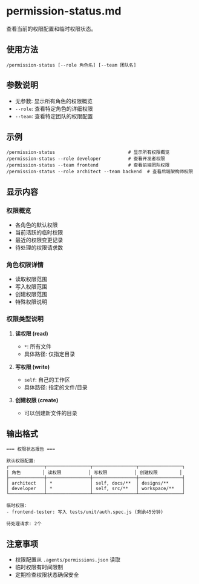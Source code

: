 # permission-status.md

查看当前的权限配置和临时权限状态。

## 使用方法
```
/permission-status [--role 角色名] [--team 团队名]
```

## 参数说明

- 无参数: 显示所有角色的权限概览
- `--role`: 查看特定角色的详细权限
- `--team`: 查看特定团队的权限配置

## 示例

```
/permission-status                           # 显示所有权限概览
/permission-status --role developer          # 查看开发者权限
/permission-status --team frontend           # 查看前端团队权限
/permission-status --role architect --team backend  # 查看后端架构师权限
```

## 显示内容

### 权限概览
- 各角色的默认权限
- 当前活跃的临时权限
- 最近的权限变更记录
- 待处理的权限请求数

### 角色权限详情
- 读取权限范围
- 写入权限范围
- 创建权限范围
- 特殊权限说明

### 权限类型说明

1. **读权限 (read)**
   - `*`: 所有文件
   - 具体路径: 仅指定目录

2. **写权限 (write)**
   - `self`: 自己的工作区
   - 具体路径: 指定的文件/目录

3. **创建权限 (create)**
   - 可以创建新文件的目录

## 输出格式

```
=== 权限状态报告 ===

默认权限配置:
┌─────────────┬────────────────┬────────────────┬────────────────┐
│ 角色        │ 读权限          │ 写权限          │ 创建权限        │
├─────────────┼────────────────┼────────────────┼────────────────┤
│ architect   │ *              │ self, docs/**  │ designs/**     │
│ developer   │ *              │ self, src/**   │ workspace/**   │
└─────────────┴────────────────┴────────────────┴────────────────┘

临时权限:
- frontend-tester: 写入 tests/unit/auth.spec.js (剩余45分钟)

待处理请求: 2个
```

## 注意事项

- 权限配置从 `.agents/permissions.json` 读取
- 临时权限有时间限制
- 定期检查权限状态确保安全